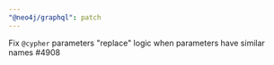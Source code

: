 ```yaml
---
"@neo4j/graphql": patch
---
```


Fix `@cypher` parameters "replace" logic when parameters have similar names #4908
